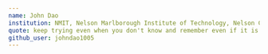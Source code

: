 ```yaml
---
name: John Dao
institution: NMIT, Nelson Marlborough Institute of Technology, Nelson Campus,
quote: keep trying even when you don't know and remember even if it is failed, you only off by a bit
github_user: johndao1005
---
```

